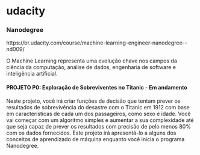 # udacity
<h3>Nanodegree</h3>
<p>https://br.udacity.com/course/machine-learning-engineer-nanodegree--nd009/</p>
<p>O Machine Learning representa uma evolução chave nos campos da ciência da computação, análise de dados, engenharia de software e inteligência artificial.</p>
<h4>PROJETO P0: Exploração de Sobreviventes no Titanic - Em andamento</h4>
<p>Neste projeto, você irá criar funções de decisão que tentam prever os resultados de sobrevivência do desastre com o Titanic em 1912 com base em características de cada um dos passageiros, como sexo e idade. Você vai começar com um algoritmo simples e aumentar a sua complexidade até que seja capaz de prever os resultados com precisão de pelo menos 80% com os dados fornecidos. Este projeto irá apresentá-lo a alguns dos conceitos de aprendizado de máquina enquanto você inicia o programa Nanodegree.</p>
